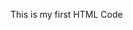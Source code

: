 <html>
  <head>
    <title>HTML Demo Code</title>
  </head>
  <body>
    <p>This is my first HTML Code</p>
  </body>
</html>
